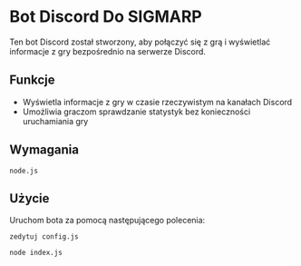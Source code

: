 # Bot Discord Do SIGMARP
Ten bot Discord został stworzony, aby połączyć się z grą i wyświetlać informacje z gry bezpośrednio na serwerze Discord.

## Funkcje

- Wyświetla informacje z gry w czasie rzeczywistym na kanałach Discord
- Umożliwia graczom sprawdzanie statystyk bez konieczności uruchamiania gry

## Wymagania
 ```node.js```

## Użycie

Uruchom bota za pomocą następującego polecenia: 

```zedytuj config.js```

```
node index.js
```

